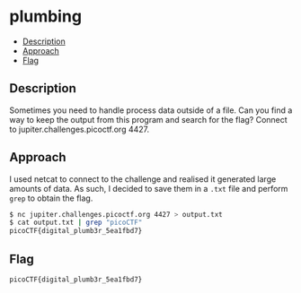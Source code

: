 # plumbing

- [Description](#description)
- [Approach](#approach)
- [Flag](#flag)

## Description

Sometimes you need to handle process data outside of a file. Can you find a way to keep the output from this program and search for the flag? Connect to jupiter.challenges.picoctf.org 4427.

## Approach

I used netcat to connect to the challenge and realised it generated large amounts of data. As such, I decided to save them in a `.txt` file and perform `grep` to obtain the flag.

```bash
$ nc jupiter.challenges.picoctf.org 4427 > output.txt
$ cat output.txt | grep "picoCTF"
picoCTF{digital_plumb3r_5ea1fbd7}
```

## Flag

`picoCTF{digital_plumb3r_5ea1fbd7}`